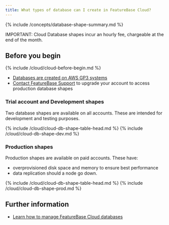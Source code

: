 ```yaml
---
title: What types of database can I create in FeatureBase Cloud?
---
```

<!--source https://molecula.atlassian.net/wiki/spaces/PROD/pages/893222913/Packaging+Pricing -->
{% include /concepts/database-shape-summary.md %}

IMPORTANT: Cloud Database shapes incur an hourly fee, chargeable at the end of the month.

## Before you begin

{% include /cloud/cloud-before-begin.md %}
* [Databases are created on AWS GP3 systems](https://aws.amazon.com/ebs/general-purpose/)
* [Contact FeatureBase Support](https://www.featurebase.com/contact-us) to upgrade your account to access production database shapes

### Trial account and Development shapes

Two database shapes are available on all accounts. These are intended for development and testing purposes.

{% include /cloud/cloud-db-shape-table-head.md %}
{% include /cloud/cloud-db-shape-dev.md %}

<!-- original table
| Shape | Memory (GB) | AWS GP3 Volume (GB) | Compute (vCPU) |
|---|---|---|---|
| 8GB-Development | 8 | 32 | 2 |
| 64GB-Development | 64 | 64 | 16 |
-->
### Production shapes

Production shapes are available on paid accounts. These have:
* overprovisioned disk space and memory to ensure best performance
* data replication should a node go down.

{% include /cloud/cloud-db-shape-table-head.md %}
{% include /cloud/cloud-db-shape-prod.md %}

<!-- original table

| Shape | Memory (GB) | GP3 Volume (GB) | Compute (vCPU) |
|---|---|---|---|
| 32GB | 32 | 100 | 12 |
| 64GB | 64 | 300 | 24 |
| 128GB | 128 | 500 | 48 |
| 256GB | 256 | 1200 | 96 |
| 512GB | 512 | 2500 | 192 |
| 1024GB | 1024 | 5000 | 320 |
| 2048GB | 2048 | 10000 | 576 |
-->
## Further information

* [Learn how to manage FeatureBase Cloud databases](/cloud/cloud-database/cloud-db-manage)
